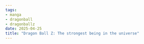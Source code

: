 ```yaml
---
tags: 
- manga
- dragonball
- dragonballz
date: 2025-04-25
title: "Dragon Ball Z: The strongest being in the universe"
---
```

